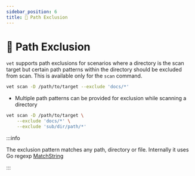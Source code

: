 ```yaml
---
sidebar_position: 6
title: 🚧 Path Exclusion
---
```


# 🚧 Path Exclusion

`vet` supports path exclusions for scenarios where a directory is the scan target but certain path patterns within the directory should be excluded from scan. This is available only for the `scan` command.

```bash
vet scan -D /path/to/target --exclude 'docs/*'
```

- Multiple path patterns can be provided for exclusion while scanning a directory

```bash
vet scan -D /path/to/target \
    --exclude 'docs/*' \
    --exclude 'sub/dir/path/*'
```

:::info

The exclusion pattern matches any path, directory or file. Internally it uses
Go regexp [MatchString](https://pkg.go.dev/regexp#MatchString)

:::
